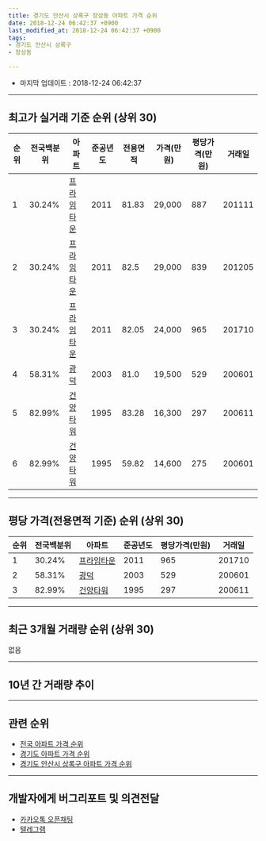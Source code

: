 ```yaml
---
title: 경기도 안산시 상록구 장상동 아파트 가격 순위
date: 2018-12-24 06:42:37 +0900
last_modified_at: 2018-12-24 06:42:37 +0900
tags:
- 경기도 안산시 상록구
- 장상동

---
```


* 마지막 업데이트 : 2018-12-24 06:42:37

---

## 최고가 실거래 기준 순위 (상위 30)


|순위|전국백분위|아파트|준공년도|전용면적|가격(만원)|평당가격(만원)|거래일|
|---|---|---|---|---|---|---|---|
|1|30.24%|[프라임타운](https://search.naver.com/search.naver?query=%EA%B2%BD%EA%B8%B0%EB%8F%84+%EC%95%88%EC%82%B0%EC%8B%9C+%EC%83%81%EB%A1%9D%EA%B5%AC+%EC%9E%A5%EC%83%81%EB%8F%99+%ED%94%84%EB%9D%BC%EC%9E%84%ED%83%80%EC%9A%B4)|2011|81.83|29,000|887|201111|
|2|30.24%|[프라임타운](https://search.naver.com/search.naver?query=%EA%B2%BD%EA%B8%B0%EB%8F%84+%EC%95%88%EC%82%B0%EC%8B%9C+%EC%83%81%EB%A1%9D%EA%B5%AC+%EC%9E%A5%EC%83%81%EB%8F%99+%ED%94%84%EB%9D%BC%EC%9E%84%ED%83%80%EC%9A%B4)|2011|82.5|29,000|839|201205|
|3|30.24%|[프라임타운](https://search.naver.com/search.naver?query=%EA%B2%BD%EA%B8%B0%EB%8F%84+%EC%95%88%EC%82%B0%EC%8B%9C+%EC%83%81%EB%A1%9D%EA%B5%AC+%EC%9E%A5%EC%83%81%EB%8F%99+%ED%94%84%EB%9D%BC%EC%9E%84%ED%83%80%EC%9A%B4)|2011|82.05|24,000|965|201710|
|4|58.31%|[광덕](https://search.naver.com/search.naver?query=%EA%B2%BD%EA%B8%B0%EB%8F%84+%EC%95%88%EC%82%B0%EC%8B%9C+%EC%83%81%EB%A1%9D%EA%B5%AC+%EC%9E%A5%EC%83%81%EB%8F%99+%EA%B4%91%EB%8D%95)|2003|81.0|19,500|529|200601|
|5|82.99%|[건양타워](https://search.naver.com/search.naver?query=%EA%B2%BD%EA%B8%B0%EB%8F%84+%EC%95%88%EC%82%B0%EC%8B%9C+%EC%83%81%EB%A1%9D%EA%B5%AC+%EC%9E%A5%EC%83%81%EB%8F%99+%EA%B1%B4%EC%96%91%ED%83%80%EC%9B%8C)|1995|83.28|16,300|297|200611|
|6|82.99%|[건양타워](https://search.naver.com/search.naver?query=%EA%B2%BD%EA%B8%B0%EB%8F%84+%EC%95%88%EC%82%B0%EC%8B%9C+%EC%83%81%EB%A1%9D%EA%B5%AC+%EC%9E%A5%EC%83%81%EB%8F%99+%EA%B1%B4%EC%96%91%ED%83%80%EC%9B%8C)|1995|59.82|14,600|275|200601|


---

## 평당 가격(전용면적 기준) 순위 (상위 30)


|순위|전국백분위|아파트|준공년도|평당가격(만원)|거래일|
|---|---|---|---|---|---|
|1|30.24%|[프라임타운](https://search.naver.com/search.naver?query=%EA%B2%BD%EA%B8%B0%EB%8F%84+%EC%95%88%EC%82%B0%EC%8B%9C+%EC%83%81%EB%A1%9D%EA%B5%AC+%EC%9E%A5%EC%83%81%EB%8F%99+%ED%94%84%EB%9D%BC%EC%9E%84%ED%83%80%EC%9A%B4)|2011|965|201710|
|2|58.31%|[광덕](https://search.naver.com/search.naver?query=%EA%B2%BD%EA%B8%B0%EB%8F%84+%EC%95%88%EC%82%B0%EC%8B%9C+%EC%83%81%EB%A1%9D%EA%B5%AC+%EC%9E%A5%EC%83%81%EB%8F%99+%EA%B4%91%EB%8D%95)|2003|529|200601|
|3|82.99%|[건양타워](https://search.naver.com/search.naver?query=%EA%B2%BD%EA%B8%B0%EB%8F%84+%EC%95%88%EC%82%B0%EC%8B%9C+%EC%83%81%EB%A1%9D%EA%B5%AC+%EC%9E%A5%EC%83%81%EB%8F%99+%EA%B1%B4%EC%96%91%ED%83%80%EC%9B%8C)|1995|297|200611|


---

## 최근 3개월 거래량 순위 (상위 30)

없음

---

## 10년 간 거래량 추이


<div style="width:100%;">
    <canvas id="deal_progress" height="250"></canvas>
</div>

<script>
new Chart(document.getElementById("deal_progress"), {
    type: 'line',
    data: {
        labels: ['200812','200901','200902','200903','200904','200905','200906','200907','200908','200909','200910','200911','200912','201001','201002','201003','201004','201005','201006','201007','201008','201009','201010','201011','201012','201101','201102','201103','201104','201105','201106','201107','201108','201109','201110','201111','201112','201201','201202','201203','201204','201205','201206','201207','201208','201209','201210','201211','201212','201301','201302','201303','201304','201305','201306','201307','201308','201309','201310','201311','201312','201401','201402','201403','201404','201405','201406','201407','201408','201409','201410','201411','201412','201501','201502','201503','201504','201505','201506','201507','201508','201509','201510','201511','201512','201601','201602','201603','201604','201605','201606','201607','201608','201609','201610','201611','201612','201701','201702','201703','201704','201705','201706','201707','201708','201709','201710','201711','201712','201801','201802','201803','201804','201805','201806','201807','201808','201809','201810','201811','201812'],
        datasets: [{
            label: '실거래 수',
            pointRadius: 1,
            data: [0, 0, 0, 0, 0, 0, 2, 2, 2, 1, 1, 0, 0, 0, 0, 0, 0, 1, 0, 0, 1, 1, 0, 0, 0, 0, 2, 0, 0, 2, 1, 3, 1, 1, 1, 2, 0, 0, 0, 0, 0, 1, 0, 0, 0, 0, 1, 0, 1, 0, 0, 1, 0, 2, 1, 3, 2, 1, 0, 1, 1, 0, 0, 0, 1, 1, 1, 1, 2, 1, 2, 0, 1, 1, 0, 1, 1, 4, 2, 2, 1, 1, 0, 2, 2, 1, 1, 0, 0, 0, 2, 1, 1, 2, 1, 1, 2, 0, 1, 1, 1, 0, 0, 2, 1, 2, 2, 2, 0, 0, 0, 0, 0, 1, 0, 0, 2, 0, 0, 0, 0],
            borderColor: "rgba(255, 201, 14, 1)",
            backgroundColor: "rgba(255, 201, 14, 0.5)",
            fill: true,
        }]
    },
    options: {
        responsive: true,
        title: {
            display: true,
            text: '10년간 거래량 추이'
        },
        tooltips: {
            mode: 'index',
            intersect: false,
        },
        hover: {
            mode: 'nearest',
            intersect: true
        },
        scales: {
            xAxes: [{
                display: true,
                scaleLabel: {
                    display: true,
                    labelString: '년/월'
                }
            }],
            yAxes: [{
                display: true,
                ticks: {
                    suggestedMin: 0,
                },
                scaleLabel: {
                    display: true,
                    labelString: '실거래 수'
                }
            }]
        }
    }
});

</script>


---

## 관련 순위

- [전국 아파트 가격 순위](https://inasie.github.io/apt-ranking/전국)
- [경기도 아파트 가격 순위](https://inasie.github.io/apt-ranking/경기도)
- [경기도 안산시 상록구 아파트 가격 순위](https://inasie.github.io/apt-ranking/경기도-안산시-상록구)


---

## 개발자에게 버그리포트 및 의견전달

- [카카오톡 오픈채팅](https://open.kakao.com/o/gLJUAP4)
- [텔레그램](https://t.me/inasie)

